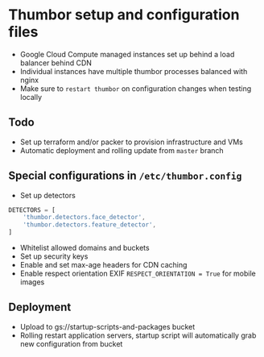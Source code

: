 # Thumbor setup and configuration files

* Google Cloud Compute managed instances set up behind a load balancer behind CDN
* Individual instances have multiple thumbor processes balanced with nginx
* Make sure to `restart thumbor` on configuration changes when testing locally

## Todo
* Set up terraform and/or packer to provision infrastructure and VMs
* Automatic deployment and rolling update from `master` branch

## Special configurations in `/etc/thumbor.config`
* Set up detectors
```javascript
DETECTORS = [
    'thumbor.detectors.face_detector',
    'thumbor.detectors.feature_detector',
]
```
* Whitelist allowed domains and buckets
* Set up security keys
* Enable and set max-age headers for CDN caching
* Enable respect orientation EXIF `RESPECT_ORIENTATION = True` for mobile images

## Deployment
* Upload to gs://startup-scripts-and-packages bucket
* Rolling restart application servers, startup script will automatically grab new configuration from bucket
